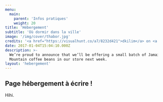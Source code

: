 ```yaml
---
menu:
  main:
    parent: 'Infos pratiques'
    weight: 20
title: 'Hébergement'
subtitle: 'Où dormir dans la ville'
image: '/img/cover/thabor.jpg'
credits: '<a href="https://visualhunt.co/a7/8232d421">dkilim</a> on <a href="https://visualhunt.com/re10/73fb5f13">Visualhunt</a> - <a href="http://creativecommons.org/licenses/by-nc-sa/2.0/">CC 2.0 BY-NC-SA</a>'
date: 2017-01-04T15:04:10.000Z
description: >-
  We’re proud to announce that we’ll be offering a small batch of Jamaica Blue
  Mountain coffee beans in our store next week.
layout: 'hebergement'
---
```


## Page hébergement à écrire !

Hihi.